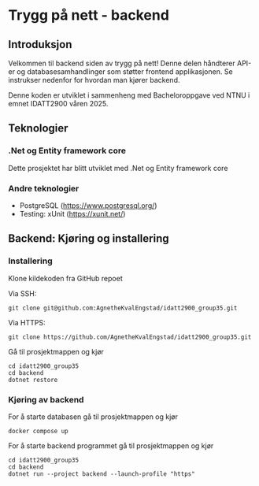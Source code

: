 # Trygg på nett - backend
## Introduksjon
Velkommen til backend siden av trygg på nett! Denne delen håndterer API-er og databasesamhandlinger som støtter frontend applikasjonen. Se instrukser nedenfor for hvordan man kjører backend.

Denne koden er utviklet i sammenheng med Bacheloroppgave ved NTNU i emnet IDATT2900 våren 2025.

## Teknologier
### .Net og Entity framework core
Dette prosjektet har blitt utviklet med .Net og Entity framework core

### Andre teknologier
- PostgreSQL (https://www.postgresql.org/)
- Testing: xUnit (https://xunit.net/)

## Backend: Kjøring og installering
### Installering
Klone kildekoden fra GitHub repoet

Via SSH: 
```
git clone git@github.com:AgnetheKvalEngstad/idatt2900_group35.git
```

Via HTTPS: 
```
git clone https://github.com/AgnetheKvalEngstad/idatt2900_group35.git
```

Gå til prosjektmappen og kjør
```
cd idatt2900_group35
cd backend
dotnet restore
```

### Kjøring av backend
For å starte databasen gå til prosjektmappen og kjør
```
docker compose up
```
For å starte backend programmet gå til prosjektmappen og kjør
```
cd idatt2900_group35
cd backend
dotnet run --project backend --launch-profile "https"
```
